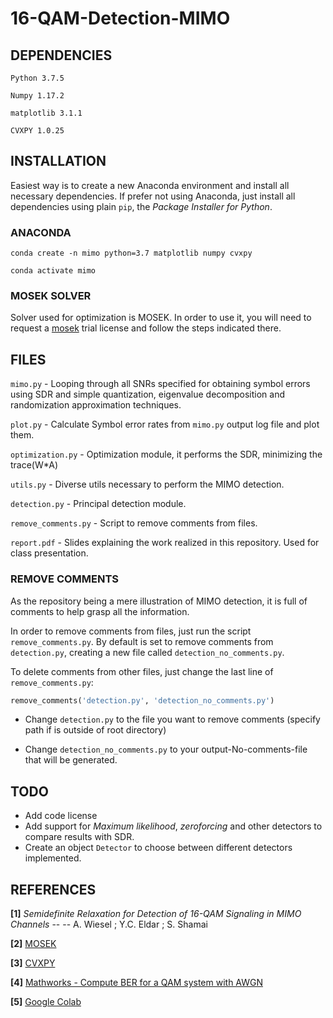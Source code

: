 # 16-QAM-Detection-MIMO



## DEPENDENCIES

`Python 3.7.5`

`Numpy 1.17.2`

`matplotlib 3.1.1`

`CVXPY 1.0.25`

## INSTALLATION

Easiest way is to create a new Anaconda environment and install all necessary dependencies.
If prefer not using Anaconda, just install all dependencies using plain `pip`, the _Package Installer for Python_.

### ANACONDA 

`conda create -n mimo python=3.7 matplotlib numpy cvxpy`

`conda activate mimo`

### MOSEK SOLVER

Solver used for optimization is MOSEK. In order to use it, you will need to request  a [mosek](www.mosek.com) trial license and follow the steps indicated there.


## FILES
`mimo.py` 				   - Looping through all SNRs specified for obtaining symbol errors using SDR and  simple quantization, eigenvalue decomposition and randomization approximation techniques.

`plot.py`                   - Calculate Symbol error rates from `mimo.py` output log file and plot them. 

`optimization.py`   - Optimization module, it performs the SDR, minimizing the trace(W*A)

`utils.py`  			   - Diverse utils necessary to perform the MIMO detection.

`detection.py`                 - Principal detection module.

`remove_comments.py`   - Script to remove comments from files.

`report.pdf`   				 -  Slides explaining the work realized in this repository. Used for class presentation.



### REMOVE COMMENTS
As the repository being a mere illustration of MIMO detection, it is full of comments to help grasp all the information.

In order to remove comments from files, just run the script 	`remove_comments.py`. By default is set to remove comments from `detection.py`, creating a new file called `detection_no_comments.py`.

To delete comments from other files, just change the last line of `remove_comments.py`:

```python
remove_comments('detection.py', 'detection_no_comments.py')
```

* Change `detection.py` to the file you want to remove comments (specify path if is outside of root directory) 

* Change `detection_no_comments.py` to your output-No-comments-file that will be generated.

## TODO
* Add code license
* Add support for *Maximum likelihood*, *zeroforcing* and other detectors to compare results with SDR.
* Create an object `Detector` to choose between different detectors implemented.

## REFERENCES
**[1]** _Semidefinite Relaxation for Detection of 16-QAM Signaling in MIMO Channels_ -- -- A. Wiesel ; Y.C. Eldar ; S. Shamai

**[2]** [MOSEK](mosek.com)

**[3]** [CVXPY](www.cvxpy.org)

**[4]** [Mathworks - Compute BER for a QAM system with AWGN](https://www.mathworks.com/help/comm/gs/compute-ber-for-a-qam-system-with-awgn-using-matlab.html
)

**[5]** [Google Colab](https://colab.research.google.com)



